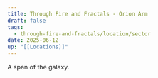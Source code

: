 ```yaml
---
title: Through Fire and Fractals - Orion Arm
draft: false
tags:
  - through-fire-and-fractals/location/sector
date: 2025-06-12
up: "[[Locations]]"
---
```


A span of the galaxy.